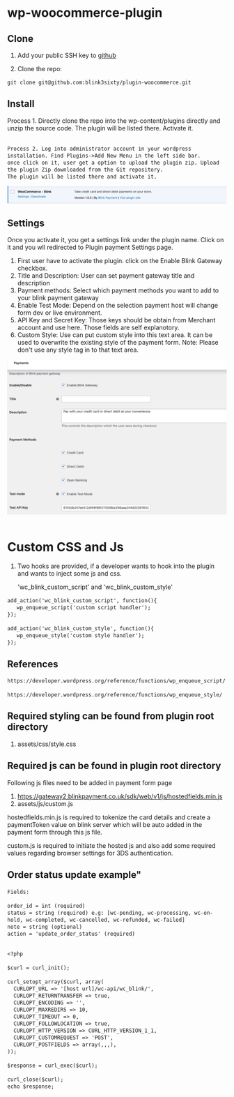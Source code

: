 # wp-woocommerce-plugin

## Clone
1. Add your public SSH key to [github](https://github.com/)

2. Clone the repo:
```
git clone git@github.com:blink3sixty/plugin-woocommerce.git
```

## Install
Process 1. Directly clone the repo into the wp-content/plugins directly and unzip the source code. The plugin will be listed there. Activate it.
```

Process 2. Log into administrator account in your wordpress installation. Find Plugins->Add New Menu in the left side bar.
once click on it, user get a option to upload the plugin zip. Upload the plugin Zip downloaded from the Git repository.
The plugin will be listed there and activate it.
```

![Plugin List](assets/img/PluginList.png)




## Settings
Once you activate it, you get a settings link under the plugin name. Click on it and you wll redirected to Plugin payment Settings page.

1. First user have to activate the plugin. click on the Enable Blink Gateway checkbox.
2. Title and Description: User can set payment gateway title and description 
3. Payment methods: Select which payment methods you want to add to your blink payment gateway
4. Enable Test Mode: Depend on the selection payment host will change form dev or live environment.
5. API Key and Secret Key: Those keys should be obtain from Merchant account and use here. Those fields are self explanotory.
6. Custom Style: Use can put custom style into this text area. It can be used to overwrite the existing style of the payment form.
Note: Please don't use any style tag in to that text area.

![Settings](assets/img/settings.png)


```
```

# Custom CSS and Js

1. Two hooks are provided, if a developer wants to hook into the plugin and wants to inject some js and css. 

   'wc_blink_custom_script' and 'wc_blink_custom_style'


```
add_action('wc_blink_custom_script', function(){
   wp_enqueue_script('custom script handler');
});

add_action('wc_blink_custom_style', function(){
   wp_enqueue_style('custom style handler');
});
```
## References
```
https://developer.wordpress.org/reference/functions/wp_enqueue_script/

https://developer.wordpress.org/reference/functions/wp_enqueue_style/
```


## Required styling can be found from plugin root directory
  1. assets/css/style.css

## Required js can be found in plugin root directory

Following js files need to be added in payment form page

  1. https://gateway2.blinkpayment.co.uk/sdk/web/v1/js/hostedfields.min.js
  2. assets/js/custom.js

  hostedfields.min.js is required to tokenize the card details and create a paymentToken value on blink server which will be auto added in the payment form through this js file.

  custom.js is required to initiate the hosted js and also add some required values regarding browser settings for 3DS authentication.


## Order status update example"

`````
Fields:

order_id = int (required)
status = string (required) e.g: [wc-pending, wc-processing, wc-on-hold, wc-completed, wc-cancelled, wc-refunded, wc-failed]
note = string (optional)
action = 'update_order_status' (required)

`````

````

<?php

$curl = curl_init();

curl_setopt_array($curl, array(
  CURLOPT_URL => '[host url]/wc-api/wc_blink/',
  CURLOPT_RETURNTRANSFER => true,
  CURLOPT_ENCODING => '',
  CURLOPT_MAXREDIRS => 10,
  CURLOPT_TIMEOUT => 0,
  CURLOPT_FOLLOWLOCATION => true,
  CURLOPT_HTTP_VERSION => CURL_HTTP_VERSION_1_1,
  CURLOPT_CUSTOMREQUEST => 'POST',
  CURLOPT_POSTFIELDS => array(,,,),
));

$response = curl_exec($curl);

curl_close($curl);
echo $response;

`````





